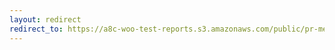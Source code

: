 ```yaml
---
layout: redirect
redirect_to: https://a8c-woo-test-reports.s3.amazonaws.com/public/pr-merge/40318/api/index.html
---
```

